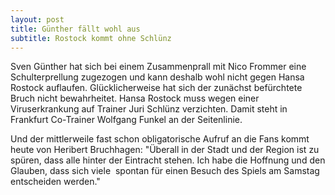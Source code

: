 ```yaml
---
layout: post
title: Günther fällt wohl aus
subtitle: Rostock kommt ohne Schlünz
---
```


Sven Günther hat sich bei einem Zusammenprall mit Nico Frommer eine Schulterprellung zugezogen und kann deshalb wohl nicht gegen Hansa Rostock auflaufen. Glücklicherweise hat sich der zunächst befürchtete Bruch nicht bewahrheitet. Hansa Rostock muss wegen einer Viruserkrankung auf Trainer Juri Schlünz verzichten. Damit steht in Frankfurt Co-Trainer Wolfgang Funkel an der Seitenlinie.

Und der mittlerweile fast schon obligatorische Aufruf an die Fans kommt heute von Heribert Bruchhagen: "Überall in der Stadt und der Region ist zu spüren, dass alle hinter der Eintracht stehen. Ich habe die Hoffnung und den Glauben, dass sich viele  spontan für einen Besuch des Spiels am Samstag entscheiden werden."
